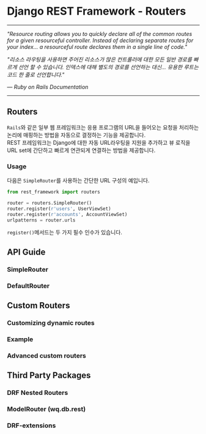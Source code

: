 # Django REST Framework - Routers

---

_"Resource routing allows you to quickly declare all of the common routes for a given resourceful controller. Instead of declaring separate routes for your index... a resourceful route declares them in a single line of code."_  

_"리소스 라우팅을 사용하면 주어진 리소스가 많은 컨트롤러에 대한 모든 일반 경로를 빠르게 선언 할 수 있습니다. 인덱스에 대해 별도의 경로를 선언하는 대신... 유용한 루트는 코드 한 줄로 선언합니다."_  

_— Ruby on Rails Documentation_

---

## Routers
`Rails`와 같은 일부 웹 프레임워크는 응용 프로그램의 URL을 들어오는 요청을 처리하는 논리에 매핑하는 방법을 자동으로 결정하는 기능을 제공합니다.  
REST 프레임워크는 Django에 대한 자동 URL라우팅을 지원을 추가하고 뷰 로직을 URL set에 간단하고 빠르게 연관되게 연결하는 방법을 제공합니다.

### Usage
다음은 `SimpleRouter`를 사용하는 간단한 URL 구성의 예입니다.

```python
from rest_framework import routers

router = routers.SimpleRouter()
router.register(r'users', UserViewSet)
router.register(r'accounts', AccountViewSet)
urlpatterns = router.urls
```
`register()`메서드는 두 가지 필수 인수가 있습니다.  

## API Guide
### SimpleRouter
### DefaultRouter

## Custom Routers
### Customizing dynamic routes
### Example
### Advanced custom routers

## Third Party Packages
### DRF Nested Routers
### ModelRouter (wq.db.rest)
### DRF-extensions

























